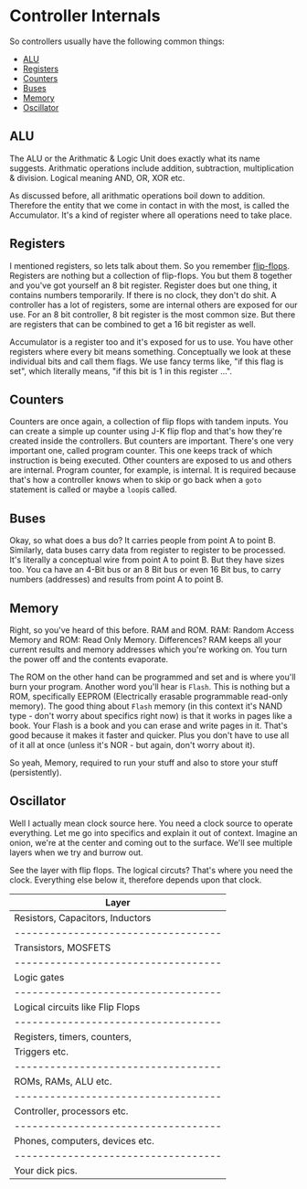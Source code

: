 # Controller Internals

So controllers usually have the following common things:
 * [ALU](#alu)
 * [Registers](#registers)
 * [Counters](#counters)
 * [Buses](#buses)
 * [Memory](#memory)
 * [Oscillator](#oscillator)


## ALU

The ALU or the Arithmatic & Logic Unit does exactly what its name suggests. Arithmatic operations include addition, subtraction, multiplication & division. Logical meaning AND, OR, XOR etc.

As discussed before, all arithmatic operations boil down to addition. Therefore the entity that we come in contact in with the most, is called the Accumulator. It's a kind of register where all operations need to take place.


## Registers

I mentioned registers, so lets talk about them. So you remember [flip-flops](https://en.wikipedia.org/wiki/Flip-flop_(electronics)). Registers are nothing but a collection of flip-flops. You but them 8 together and you've got yourself an 8 bit register. Register does but one thing, it contains numbers temporarily. If there is no clock, they don't do shit. A controller has a lot of registers, some are internal others are exposed for our use. For an 8 bit controller, 8 bit register is the most common size. But there are registers that can be combined to get a 16 bit register as well. 

Accumulator is a register too and it's exposed for us to use. You have other registers where every bit means something. Conceptually we look at these individual bits and call them flags. We use fancy terms like, "if this flag is set", which literally means, "if this bit is 1 in this register ...".


## Counters

Counters are once again, a collection of flip flops with tandem inputs. You can create a simple up counter using J-K flip flop and that's how they're created inside the controllers. But counters are important. There's one very important one, called program counter. This one keeps track of which instruction is being executed. Other counters are exposed to us and others are internal. Program counter, for example, is internal. It is required because that's how a controller knows when to skip or go back when a `goto` statement is called or maybe a `loop`is called.

## Buses

Okay, so what does a bus do? It carries people from point A to point B. Similarly, data buses carry data from register to register to be processed. It's literally a conceptual wire from point A to point B. But they have sizes too. You ca have an 4-Bit bus or an 8 Bit bus or even 16 Bit bus, to carry numbers (addresses) and results from point A to point B.


## Memory

Right, so you've heard of this before. RAM and ROM. RAM: Random Access Memory and ROM: Read Only Memory. Differences?
RAM keeps all your current results and memory addresses which you're working on. You turn the power off and the contents evaporate.

The ROM on the other hand can be programmed and set and is where you'll burn your program. Another word you'll hear is `Flash`. This is nothing but a ROM, specifically EEPROM (Electrically erasable programmable read-only memory). The good thing about `Flash` memory (in this context it's NAND type - don't worry about specifics right now) is that it works in pages like a book. Your Flash is a book and you can erase and write pages in it. That's good because it makes it faster and quicker. Plus you don't have to use all of it all at once (unless it's NOR - but again, don't worry about it).

So yeah, Memory, required to run your stuff and also to store your stuff (persistently).


## Oscillator

Well I actually mean clock source here. You need a clock source to operate everything. Let me go into specifics and explain it out of context. Imagine an onion, we're at the center and coming out to the surface. We'll see multiple layers when we try and burrow out.

See the layer with flip flops. The logical circuts? That's where you need the clock. Everything else below it, therefore depends upon that clock.


| Layer 						    | 
|-----------------------------------|
| Resistors, Capacitors, Inductors  |
|-----------------------------------|
| Transistors, MOSFETS              |
|-----------------------------------|
| Logic gates                       |
|-----------------------------------|
| Logical circuits like Flip Flops  |
|-----------------------------------|
| Registers, timers, counters,      |
| Triggers etc.                     |
|-----------------------------------|
| ROMs, RAMs, ALU etc.              |
|-----------------------------------|
| Controller, processors etc.       |
|-----------------------------------|
| Phones, computers, devices etc.   |
|-----------------------------------|
| Your dick pics.                   |
